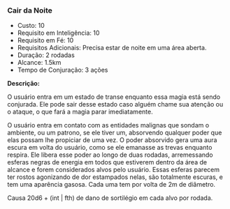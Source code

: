 ### Cair da Noite

- Custo: 10
- Requisito em Inteligência: 10
- Requisito em Fé: 10
- Requisitos Adicionais: Precisa estar de noite em uma área aberta.
- Duração: 2 rodadas
- Alcance: 1.5km
- Tempo de Conjuração: 3 ações

**Descrição:**

O usuário entra em um estado de transe enquanto essa magia está sendo conjurada. Ele pode sair desse estado caso alguém chame sua atenção ou o ataque, o que fará a magia parar imediatamente.

O usuário entra em contato com as entidades malignas que sondam o ambiente, ou um patrono, se ele tiver um, absorvendo qualquer poder que elas possam lhe propiciar de uma vez. O poder absorvido gera uma aura escura em volta do usuário, como se ele emanasse as trevas enquanto respira. Ele libera esse poder ao longo de duas rodadas, arremessando esferas negras de energia em todos que estiverem dentro da área de alcance e forem considerados alvos pelo usuário. Essas esferas parecem ter rostos agonizando de dor estampados nelas, são totalmente escuras, e tem uma aparência gasosa. Cada uma tem por volta de 2m de diâmetro.

Causa 20d6 + (int | fth) de dano de sortilégio em cada alvo por rodada.